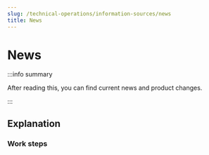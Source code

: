```yaml
---
slug: /technical-operations/information-sources/news
title: News
---
```

# News 

:::info summary

After reading this, you can find current news and product changes.

:::

## Explanation

### Work steps